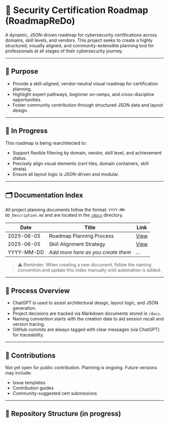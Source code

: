 # 🧭 Security Certification Roadmap (RoadmapReDo)

A dynamic, JSON-driven roadmap for cybersecurity certifications across domains, skill levels, and vendors. This project seeks to create a highly structured, visually aligned, and community-extensible planning tool for professionals at all stages of their cybersecurity journey.

---

## 📌 Purpose

- Provide a skill-aligned, vendor-neutral visual roadmap for certification planning.
- Highlight expert pathways, beginner on-ramps, and cross-discipline opportunities.
- Foster community contribution through structured JSON data and layout design.

---

## 🚧 In Progress

This roadmap is being rearchitected to:
- Support flexible filtering by domain, vendor, skill level, and achievement status.
- Precisely align visual elements (cert tiles, domain containers, skill strata).
- Ensure all layout logic is JSON-driven and modular.

---

## 🗂️ Documentation Index

All project planning documents follow the format: `YYYY-MM-DD_Description.md` and are located in the [`/docs`](docs/) directory.

| Date       | Title                                  | Link                                                      |
|------------|----------------------------------------|-----------------------------------------------------------|
| 2025-06-05 | Roadmap Planning Process               | [View](docs/2025-06-05_Roadmap_Planning_Process.md)       |
| 2025-06-05 | Skill Alignment Strategy               | [View](docs/2025-06-05_Skill_Alignment_Strategy.md)       |
| YYYY-MM-DD | _Add more here as you create them_     | _..._                                                     |

> ⚠️ Reminder: When creating a new document, follow the naming convention and update this index manually until automation is added.

---

## 🧠 Process Overview

- ChatGPT is used to assist architectural design, layout logic, and JSON generation.
- Project decisions are tracked via Markdown documents stored in `/docs`.
- Naming convention starts with the creation date to aid session recall and version tracing.
- GitHub commits are always tagged with clear messages (via ChatGPT) for traceability.

---

## 🤝 Contributions

Not yet open for public contribution. Planning is ongoing. Future versions may include:
- Issue templates
- Contribution guides
- Community-suggested cert submissions

---

## 📂 Repository Structure (in progress)

